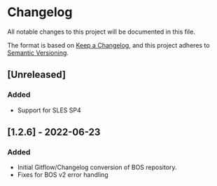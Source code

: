 # Changelog

All notable changes to this project will be documented in this file.

The format is based on [Keep a Changelog](https://keepachangelog.com/en/1.0.0/),
and this project adheres to [Semantic Versioning](https://semver.org/spec/v2.0.0.html).

## [Unreleased]
### Added
- Support for SLES SP4

## [1.2.6] - 2022-06-23
### Added
- Initial Gitflow/Changelog conversion of BOS repository.
- Fixes for BOS v2 error handling
